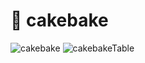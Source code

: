 # 🍰 cakebake

![cakebake](https://user-images.githubusercontent.com/93965468/218287614-0089f89a-60c9-4639-b54f-8316b9184f9b.png)
![cakebakeTable](https://user-images.githubusercontent.com/93965468/218287616-13a94eb9-1d32-4b7e-a57b-f1b557203b8e.png)
